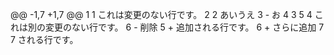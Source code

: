 @@ -1,7 +1,7 @@
 1 1   これは変更のない行です。
 2 2   あいうえ
 3   - お
 4 3 
 5 4   これは別の変更のない行です。
 6   - 削除
   5 + 追加される行です。
   6 + さらに追加
 7 7   される行です。
